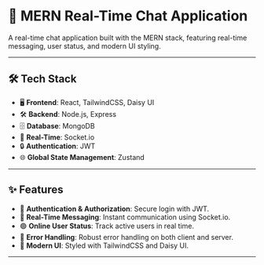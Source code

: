 # 🌟 MERN Real-Time Chat Application

A real-time chat application built with the MERN stack, featuring real-time messaging, user status, and modern UI styling.

---

## 🛠️ Tech Stack
- 🖥️ **Frontend**: React, TailwindCSS, Daisy UI  
- 🛠️ **Backend**: Node.js, Express  
- 🗄️ **Database**: MongoDB  
- 📡 **Real-Time**: Socket.io  
- 🔒 **Authentication**: JWT  
- 🌐 **Global State Management**: Zustand  

---

## ✨ Features
- 🔑 **Authentication & Authorization**: Secure login with JWT.  
- 👾 **Real-Time Messaging**: Instant communication using Socket.io.  
- 🟢 **Online User Status**: Track active users in real time.  
- 🐞 **Error Handling**: Robust error handling on both client and server.  
- 🎨 **Modern UI**: Styled with TailwindCSS and Daisy UI.  

---
